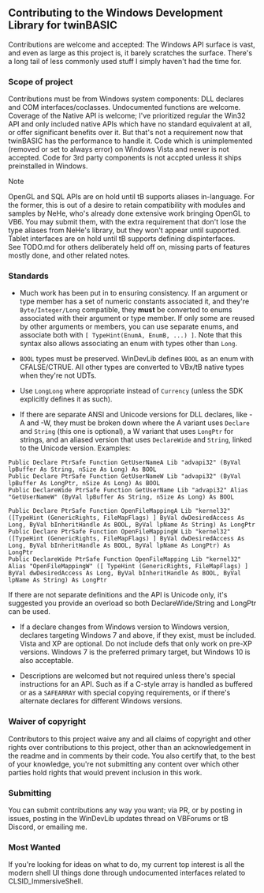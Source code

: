 ## Contributing to the Windows Development Library for twinBASIC

Contributions are welcome and accepted: The Windows API surface is vast, and even as large as this project is, it barely scratches the surface. There's a long tail of less commonly used stuff I simply haven't had the time for. 

### Scope of project

Contributions must be from Windows system components: DLL declares and COM interfaces/coclasses. Undocumented functions are welcome. Coverage of the Native API is welcome; I've prioritized regular the Win32 API and only included native APIs which have no standard equivalent at all, or offer significant benefits over it. But that's not a requirement now that twinBASIC has the performance to handle it. Code which is unimplemented (removed or set to always error) on Windows Vista and newer is not accepted. Code for 3rd party components is not accpted unless it ships preinstalled in Windows. 

> [!NOTE]
> OpenGL and SQL APIs are on hold until tB supports aliases in-language. For the former, this is out of a desire to retain compatibility with modules and samples by NeHe, who's already done extensive work bringing OpenGL to VB6. You may submit them, with the extra requirement that don't lose the type aliases from NeHe's library, but they won't appear until supported.\
Tablet interfaces are on hold until tB supports defining dispinterfaces.\
See TODO.md for others deliberately held off on, missing parts of features mostly done, and other related notes.

### Standards

- Much work has been put in to ensuring consistency. If an argument or type member has a set of numeric constants associated it, and they're `Byte/Integer/Long` compatible, they **must** be converted to enums associated with their argument or type member. If only some are reused by other arguments or members, you can use separate enums, and associate both with `[ TypeHint(EnumA, EnumB, ...) ]`. Note that this syntax also allows associating an enum with types other than `Long`.

- `BOOL` types must be preserved. WinDevLib defines `BOOL` as an enum with CFALSE/CTRUE. All other types are converted to VBx/tB native types when they're not UDTs.

- Use `LongLong` where appropriate instead of `Currency` (unless the SDK explicitly defines it as such). 

- If there are separate ANSI and Unicode versions for DLL declares, like -A and -W, they must be broken down where the A variant uses `Declare` and `String` (this one is optional), a W variant that uses `LongPtr` for strings, and an aliased version that uses `DeclareWide` and `String`, linked to the Unicode version. Examples:

```vba
Public Declare PtrSafe Function GetUserNameA Lib "advapi32" (ByVal lpBuffer As String, nSize As Long) As BOOL
Public Declare PtrSafe Function GetUserNameW Lib "advapi32" (ByVal lpBuffer As LongPtr, nSize As Long) As BOOL
Public DeclareWide PtrSafe Function GetUserName Lib "advapi32" Alias "GetUserNameW" (ByVal lpBuffer As String, nSize As Long) As BOOL

Public Declare PtrSafe Function OpenFileMappingA Lib "kernel32" ([TypeHint (GenericRights, FileMapFlags) ] ByVal dwDesiredAccess As Long, ByVal bInheritHandle As BOOL, ByVal lpName As String) As LongPtr
Public Declare PtrSafe Function OpenFileMappingW Lib "kernel32" ([TypeHint (GenericRights, FileMapFlags) ] ByVal dwDesiredAccess As Long, ByVal bInheritHandle As BOOL, ByVal lpName As LongPtr) As LongPtr
Public DeclareWide PtrSafe Function OpenFileMapping Lib "kernel32" Alias "OpenFileMappingW" ([ TypeHint (GenericRights, FileMapFlags) ] ByVal dwDesiredAccess As Long, ByVal bInheritHandle As BOOL, ByVal lpName As String) As LongPtr

```
If there are not separate definitions and the API is Unicode only, it's suggested you provide an overload so both DeclareWide/String and LongPtr can be used.

- If a declare changes from Windows version to Windows version, declares targeting Windows 7 and above, if they exist, must be included. Vista and XP are optional. Do not include defs that only work on pre-XP versions. Windows 7 is the preferred primary target, but Windows 10 is also acceptable.

- Descriptions are welcomed but not required unless there's special instructions for an API. Such as if a C-style array is handled as buffered or as a `SAFEARRAY` with special copying requirements, or if there's alternate declares for different Windows versions.

### Waiver of copyright

Contributors to this project waive any and all claims of copyright and other rights over contributions to this project, other than an acknowledgement in the readme and in comments by their code. You also certify that, to the best of your knowledge, you're not submitting any content over which other parties hold rights that would prevent inclusion in this work.

### Submitting

You can submit contributions any way you want; via PR, or by posting in issues, posting in the WinDevLib updates thread on VBForums or tB Discord, or emailing me. 


### Most Wanted

If you're looking for ideas on what to do, my current top interest is all the modern shell UI things done through undocumented interfaces related to CLSID_ImmersiveShell. 
